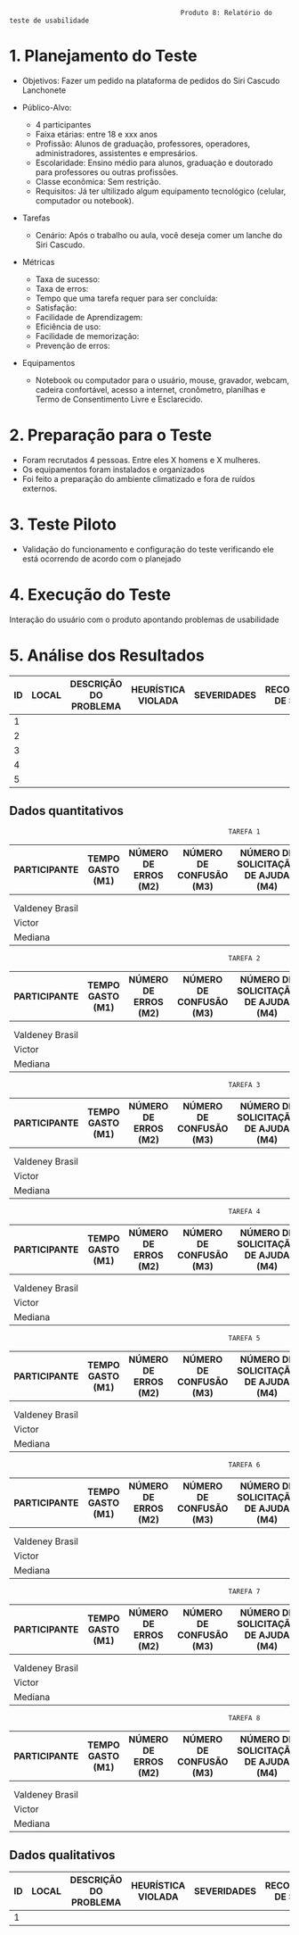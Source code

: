                                                Produto 8: Relatório do teste de usabilidade                                               


# 1. Planejamento do Teste
   - Objetivos: Fazer um pedido na plataforma de pedidos do Siri Cascudo Lanchonete
  
   - Público-Alvo:
     - 4 participantes
     - Faixa etárias: entre 18 e xxx anos
     - Profissão: Alunos de graduação, professores, operadores, administradores, assistentes e empresários.
     - Escolaridade: Ensino médio para alunos, graduação e doutorado para professores ou outras profissões.
     - Classe econômica: Sem restrição.
     - Requisitos: Já ter ultilizado algum equipamento tecnológico (celular, computador ou notebook).

   - Tarefas
     - Cenário: Após o trabalho ou aula, você deseja comer um lanche do Siri Cascudo.

   - Métricas
     - Taxa de sucesso:
     - Taxa de erros:
     - Tempo que uma tarefa requer para ser concluída:
     - Satisfação:
     - Facilidade de Aprendizagem:
     - Eficiência de uso:
     - Facilidade de memorização:
     - Prevenção de erros:
   
   - Equipamentos
     - Notebook ou computador para o usuário, mouse, gravador, webcam, cadeira confortável, acesso a internet, cronômetro, planilhas e Termo de
Consentimento Livre e Esclarecido.
   
# 2.  Preparação para o Teste
   - Foram recrutados 4 pessoas. Entre eles X homens e X mulheres.
   - Os equipamentos foram instalados e organizados
   - Foi feito a preparação do ambiente climatizado e fora de ruídos externos.
      
# 3. Teste Piloto
  - Validação do funcionamento e configuração do teste verificando ele está ocorrendo de acordo com o planejado
    
# 4. Execução do Teste
Interação do usuário com o produto apontando problemas de usabilidade 

# 5. Análise dos Resultados 

| ID  | LOCAL         | DESCRIÇÃO DO PROBLEMA    | HEURÍSTICA VIOLADA     | SEVERIDADES    | RECOMENDAÇÃO DE SOLUÇÃO    | 
|-----|---------------|--------------------------|------------------------|----------------|----------------------------|
|  1  |               |                          |                        |                |                            |
|  2  |               |                          |                        |                |                            |
|  3  |               |                          |                        |                |                            |
|  4  |               |                          |                        |                |                            |
|  5  |               |                          |                        |                |                            |

## Dados quantitativos

                                                           TAREFA 1 
|   PARTICIPANTE   | TEMPO GASTO (M1)         | NÚMERO DE ERROS  (M2)  | NÚMERO DE CONFUSÃO  (M3)   | NÚMERO DE SOLICITAÇÃO DE AJUDA  (M4)  | 
|------------------|--------------------------|------------------------|----------------------------|---------------------------------------|
|                  |                          |                        |                            |                                       |
|                  |                          |                        |                            |                                       |
|  Valdeney Brasil |                          |                        |                            |                                       |
|      Victor      |                          |                        |                            |                                       |
|      Mediana     |                          |                        |                            |                                       |


                                                           TAREFA 2 
|   PARTICIPANTE   | TEMPO GASTO (M1)         | NÚMERO DE ERROS  (M2)  | NÚMERO DE CONFUSÃO  (M3)   | NÚMERO DE SOLICITAÇÃO DE AJUDA  (M4)  | 
|------------------|--------------------------|------------------------|----------------------------|---------------------------------------|
|                  |                          |                        |                            |                                       |
|                  |                          |                        |                            |                                       |
|  Valdeney Brasil |                          |                        |                            |                                       |
|      Victor      |                          |                        |                            |                                       |
|      Mediana     |                          |                        |                            |                                       |


                                                           TAREFA 3 
|   PARTICIPANTE   | TEMPO GASTO (M1)         | NÚMERO DE ERROS  (M2)  | NÚMERO DE CONFUSÃO  (M3)   | NÚMERO DE SOLICITAÇÃO DE AJUDA  (M4)  | 
|------------------|--------------------------|------------------------|----------------------------|---------------------------------------|
|                  |                          |                        |                            |                                       |
|                  |                          |                        |                            |                                       |
|  Valdeney Brasil |                          |                        |                            |                                       |
|      Victor      |                          |                        |                            |                                       |
|      Mediana     |                          |                        |                            |                                       |


                                                           TAREFA 4 
|   PARTICIPANTE   | TEMPO GASTO (M1)         | NÚMERO DE ERROS  (M2)  | NÚMERO DE CONFUSÃO  (M3)   | NÚMERO DE SOLICITAÇÃO DE AJUDA  (M4)  | 
|------------------|--------------------------|------------------------|----------------------------|---------------------------------------|
|                  |                          |                        |                            |                                       |
|                  |                          |                        |                            |                                       |
|  Valdeney Brasil |                          |                        |                            |                                       |
|      Victor      |                          |                        |                            |                                       |
|      Mediana     |                          |                        |                            |                                       |


                                                           TAREFA 5 
|   PARTICIPANTE   | TEMPO GASTO (M1)         | NÚMERO DE ERROS  (M2)  | NÚMERO DE CONFUSÃO  (M3)   | NÚMERO DE SOLICITAÇÃO DE AJUDA  (M4)  | 
|------------------|--------------------------|------------------------|----------------------------|---------------------------------------|
|                  |                          |                        |                            |                                       |
|                  |                          |                        |                            |                                       |
|  Valdeney Brasil |                          |                        |                            |                                       |
|      Victor      |                          |                        |                            |                                       |
|      Mediana     |                          |                        |                            |                                       |


                                                           TAREFA 6 
|   PARTICIPANTE   | TEMPO GASTO (M1)         | NÚMERO DE ERROS  (M2)  | NÚMERO DE CONFUSÃO  (M3)   | NÚMERO DE SOLICITAÇÃO DE AJUDA  (M4)  | 
|------------------|--------------------------|------------------------|----------------------------|---------------------------------------|
|                  |                          |                        |                            |                                       |
|                  |                          |                        |                            |                                       |
|  Valdeney Brasil |                          |                        |                            |                                       |
|      Victor      |                          |                        |                            |                                       |
|      Mediana     |                          |                        |                            |                                       |


                                                           TAREFA 7 
|   PARTICIPANTE   | TEMPO GASTO (M1)         | NÚMERO DE ERROS  (M2)  | NÚMERO DE CONFUSÃO  (M3)   | NÚMERO DE SOLICITAÇÃO DE AJUDA  (M4)  | 
|------------------|--------------------------|------------------------|----------------------------|---------------------------------------|
|                  |                          |                        |                            |                                       |
|                  |                          |                        |                            |                                       |
|  Valdeney Brasil |                          |                        |                            |                                       |
|      Victor      |                          |                        |                            |                                       |
|      Mediana     |                          |                        |                            |                                       |


                                                           TAREFA 8 
|   PARTICIPANTE   | TEMPO GASTO (M1)         | NÚMERO DE ERROS  (M2)  | NÚMERO DE CONFUSÃO  (M3)   | NÚMERO DE SOLICITAÇÃO DE AJUDA  (M4)  | 
|------------------|--------------------------|------------------------|----------------------------|---------------------------------------|
|                  |                          |                        |                            |                                       |
|                  |                          |                        |                            |                                       |
|  Valdeney Brasil |                          |                        |                            |                                       |
|      Victor      |                          |                        |                            |                                       |
|      Mediana     |                          |                        |                            |                                       |



## Dados qualitativos
| ID  | LOCAL         | DESCRIÇÃO DO PROBLEMA    | HEURÍSTICA VIOLADA     | SEVERIDADES    | RECOMENDAÇÃO DE SOLUÇÃO    | 
|-----|---------------|--------------------------|------------------------|----------------|----------------------------|
|  1  |               |                          |                        |                |                            |

